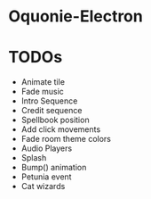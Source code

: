 # Oquonie-Electron

# TODOs

- Animate tile
- Fade music
- Intro Sequence
- Credit sequence
- Spellbook position
- Add click movements
- Fade room theme colors
- Audio Players
- Splash
- Bump() animation
- Petunia event
- Cat wizards